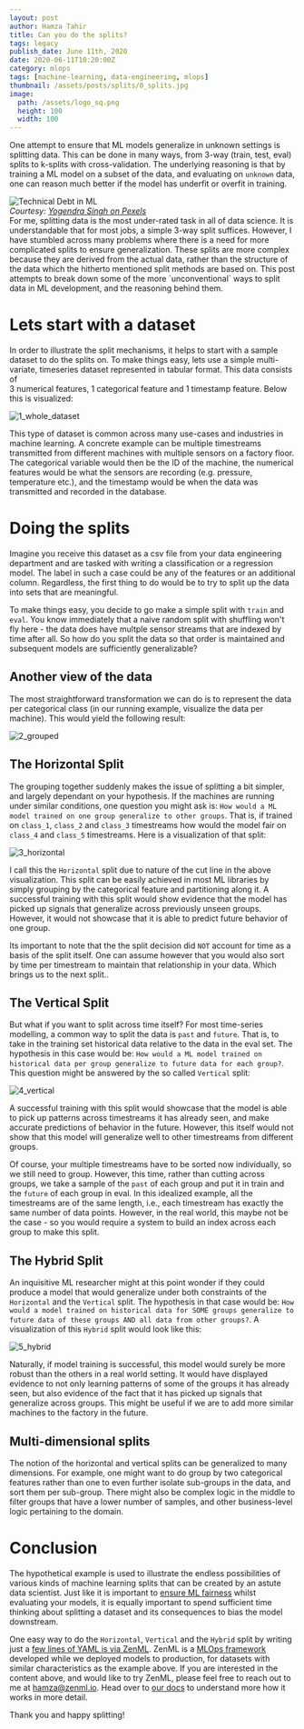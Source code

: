 ```yaml
---
layout: post
author: Hamza Tahir
title: Can you do the splits?
tags: legacy
publish_date: June 11th, 2020
date: 2020-06-11T10:20:00Z
category: mlops
tags: [machine-learning, data-engineering, mlops]
thumbnail: /assets/posts/splits/0_splits.jpg
image:
  path: /assets/logo_sq.png
  height: 100
  width: 100
---
```


One attempt to ensure that ML models generalize in unknown settings is splitting data. This can be done in many ways,
from 3-way (train, test, eval)
splits to k-splits with cross-validation. The underlying reasoning is that by training a ML model
on a subset of the data, and evaluating on `unknown` data, one can reason much better if the model has underfit or overfit in training.

<div class="row justify-content-center">
    <div class="col-md-4">
        <div class="text-center"><img class="" src="/assets/posts/splits/0_splits.jpg" alt="Technical Debt in ML"></div>
    </div>
</div>
<div class="row justify-content-center">
<em>Courtesy: <a href="https://www.pexels.com/photo/man-doing-yoga-1701207/">Yogendra Singh on Pexels</a> </em>
</div>
For me, splitting data is the most under-rated task in all of data science. It is understandable that for most jobs,
a simple 3-way split suffices. However, I have stumbled across many problems where there is a 
need for more complicated splits to ensure generalization. These splits are more complex because they are derived 
from the actual data, rather than the structure of the data which the hitherto mentioned split methods are based on. 
This post attempts to break down some of the more `unconventional` ways to split data in ML development, and the 
reasoning behind them.

# Lets start with a dataset

In order to illustrate the split mechanisms, it helps to start with a sample dataset to do the splits on.
To make things easy, lets use a simple multi-variate, timeseries dataset represented in tabular format. This data consists of  
3 numerical features, 1 categorical feature and 1 timestamp feature. Below this is visualized:

![1_whole_dataset](/assets/posts/splits/1_whole_dataset.png)

This type of dataset is common across many use-cases and industries in machine learning. A concrete example can be multiple
timestreams transmitted from different machines with multiple sensors on a factory floor. The categorical variable would then
be the ID of the machine, the numerical features would be what the sensors are recording (e.g. pressure, temperature etc.), and
the timestamp would be when the data was transmitted and recorded in the database.

# Doing the splits

Imagine you receive this dataset as a csv file from your data engineering department and are tasked with writing a classification
or a regression model. The label in such a case could be any of the features or an additional column. Regardless, the first thing to
do would be to try to split up the data into sets that are meaningful.

To make things easy, you decide to go make a simple split with `train` and `eval`. You know immediately that a naive random split with
shuffling won't fly here - the data does have multple sensor streams that are indexed by time after all. So how do you split the data so that order
is maintained and subsequent models are sufficiently generalizable?

## Another view of the data

The most straightforward transformation we can do is to represent the data per categorical class (in our running example, visualize the data
per machine). This would yield the following result:

![2_grouped](/assets/posts/splits/2_grouped.png)

## The Horizontal Split

The grouping together suddenly makes the issue of splitting a bit simpler, and largely dependant on your hypothesis. If the machines are running under
similar conditions, one question you might ask is: `How would a ML model trained on one group generalize to other groups`. That is, if trained on
`class_1`, `class_2` and `class_3` timestreams how would the model fair on `class_4` and `class_5` timestreams. Here is a visualization of that split:

![3_horizontal](/assets/posts/splits/3_horizontal.png)

I call this the `Horizontal` split due to nature of the cut line in the above visualization. This split can be easily achieved in most ML libraries by
simply grouping by the categorical feature and partitioning along it. A successful training with this split would show evidence that the model has
picked up signals that generalize across previously unseen groups. However, it would not showcase that it is able to predict future behavior of one
group.

Its important to note that the the split decision did `NOT` account for time as a basis of the
split itself. One can assume however that you would also sort by time per timestream to maintain that relationship in your
data. Which brings us to the next split..

## The Vertical Split

But what if you want to split across time itself? For most time-series modelling, a common way to split the data is `past` and `future`. That is, to
take in the training set historical data relative to the data in the eval set. The hypothesis in this case would be: `How would a ML model trained on historical data per group generalize to future data for each group?`. This question might be answered by the so called `Vertical` split:

![4_vertical](/assets/posts/splits/4_vertical.png)

A successful training with this split would showcase that the model is able to pick up patterns across timestreams it has already seen, and make accurate
predictions of behavior in the future. However, this itself would not show that this model will generalize well to other timestreams from different groups.

Of course, your multiple timestreams have to be sorted now individually, so we still need to group. However, this time, rather than cutting across
groups, we take a sample of the `past` of each group and put it in train and the `future` of each group in eval. In this idealized example, all the
timestreams are of the same length, i.e., each timestream has exactly the same number of data points. However, in the real world, this maybe not be the
case - so you would require a system to build an index across each group to make this split.

## The Hybrid Split

An inquisitive ML researcher might at this point wonder if they could produce a model that would generalize under both constraints of the
`Horizontal` and the `Vertical` split. The hypothesis in that case would be: `How would a model trained on historical data for SOME groups generalize to future data of these groups AND all data from other groups?`. A visualization of this `Hybrid` split would look like this:

![5_hybrid](/assets/posts/splits/5_hybrid.png)

Naturally, if model training is successful, this model would surely be more robust than the others in a real world setting. It
would have displayed evidence to not only learning patterns of some of the groups it has already seen, but also evidence of the fact that it has picked
up signals that generalize across groups. This might be useful if we are to add more similar machines to the factory in the future.

## Multi-dimensional splits

The notion of the horizontal and vertical splits can be generalized to many dimensions. For example, one might want to do group by two categorical features
rather than one to even further isolate sub-groups in the data, and sort them per sub-group. There might also be complex logic in the middle to filter
groups that have a lower number of samples, and other business-level logic pertaining to the domain.

# Conclusion

The hypothetical example is used to illustrate the endless possibilities of various kinds of machine learning splits that can be created by
an astute data scientist. Just like it is important to [ensure ML fairness](https://developers.google.com/machine-learning/fairness-overview)
whilst evaluating your models, it is equally important to spend sufficient time thinking about splitting a dataset and its consequences to bias
the model downstream.

One easy way to do the `Horizontal`, `Vertical` and the `Hybrid` split by writing just a [few lines of YAML is via ZenML](https://docs.zenml.io/docs/developer_guide/pipelines_config_yaml#main-key-split).
ZenML is a [MLOps framework](https://zenml.io) developed while we deployed models to production,
for datasets with similar characteristics as the example above. If you are interested in the content above, and would like to try ZenML,
please feel free to reach out to me at [hamza@zenml.io](mailto:hamza@zenml.io).
Head over to [our docs](https://docs.zenml.io) to understand more how it works in more detail.

Thank you and happy splitting!
